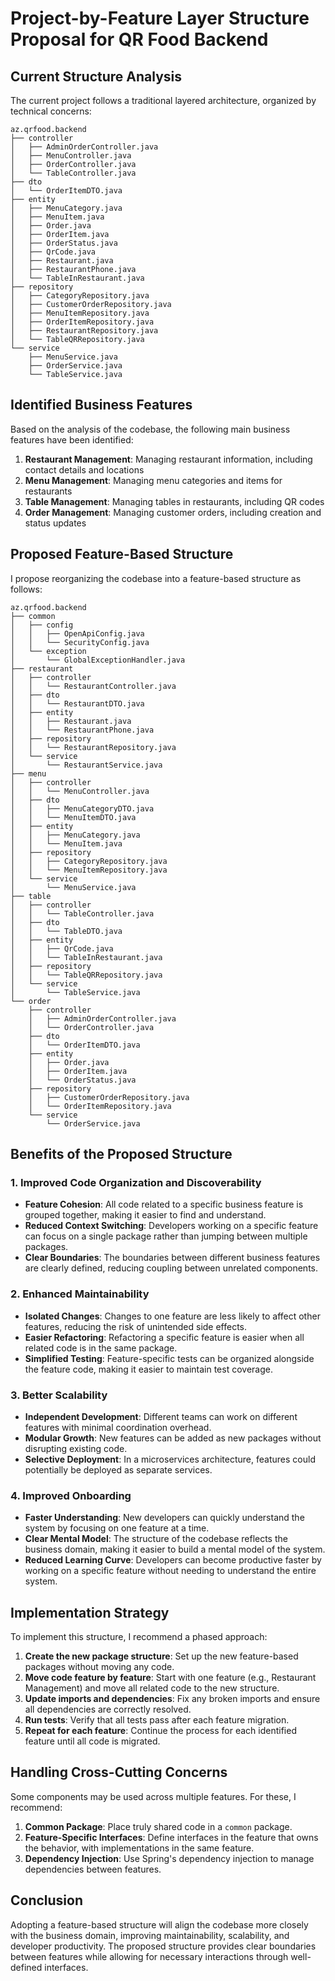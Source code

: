 # Project-by-Feature Layer Structure Proposal for QR Food Backend

## Current Structure Analysis

The current project follows a traditional layered architecture, organized by technical concerns:

```
az.qrfood.backend
├── controller
│   ├── AdminOrderController.java
│   ├── MenuController.java
│   ├── OrderController.java
│   └── TableController.java
├── dto
│   └── OrderItemDTO.java
├── entity
│   ├── MenuCategory.java
│   ├── MenuItem.java
│   ├── Order.java
│   ├── OrderItem.java
│   ├── OrderStatus.java
│   ├── QrCode.java
│   ├── Restaurant.java
│   ├── RestaurantPhone.java
│   └── TableInRestaurant.java
├── repository
│   ├── CategoryRepository.java
│   ├── CustomerOrderRepository.java
│   ├── MenuItemRepository.java
│   ├── OrderItemRepository.java
│   ├── RestaurantRepository.java
│   └── TableQRRepository.java
└── service
    ├── MenuService.java
    ├── OrderService.java
    └── TableService.java
```

## Identified Business Features

Based on the analysis of the codebase, the following main business features have been identified:

1. **Restaurant Management**: Managing restaurant information, including contact details and locations
2. **Menu Management**: Managing menu categories and items for restaurants
3. **Table Management**: Managing tables in restaurants, including QR codes
4. **Order Management**: Managing customer orders, including creation and status updates

## Proposed Feature-Based Structure

I propose reorganizing the codebase into a feature-based structure as follows:

```
az.qrfood.backend
├── common
│   ├── config
│   │   ├── OpenApiConfig.java
│   │   └── SecurityConfig.java
│   └── exception
│       └── GlobalExceptionHandler.java
├── restaurant
│   ├── controller
│   │   └── RestaurantController.java
│   ├── dto
│   │   └── RestaurantDTO.java
│   ├── entity
│   │   ├── Restaurant.java
│   │   └── RestaurantPhone.java
│   ├── repository
│   │   └── RestaurantRepository.java
│   └── service
│       └── RestaurantService.java
├── menu
│   ├── controller
│   │   └── MenuController.java
│   ├── dto
│   │   ├── MenuCategoryDTO.java
│   │   └── MenuItemDTO.java
│   ├── entity
│   │   ├── MenuCategory.java
│   │   └── MenuItem.java
│   ├── repository
│   │   ├── CategoryRepository.java
│   │   └── MenuItemRepository.java
│   └── service
│       └── MenuService.java
├── table
│   ├── controller
│   │   └── TableController.java
│   ├── dto
│   │   └── TableDTO.java
│   ├── entity
│   │   ├── QrCode.java
│   │   └── TableInRestaurant.java
│   ├── repository
│   │   └── TableQRRepository.java
│   └── service
│       └── TableService.java
└── order
    ├── controller
    │   ├── AdminOrderController.java
    │   └── OrderController.java
    ├── dto
    │   └── OrderItemDTO.java
    ├── entity
    │   ├── Order.java
    │   ├── OrderItem.java
    │   └── OrderStatus.java
    ├── repository
    │   ├── CustomerOrderRepository.java
    │   └── OrderItemRepository.java
    └── service
        └── OrderService.java
```

## Benefits of the Proposed Structure

### 1. Improved Code Organization and Discoverability

- **Feature Cohesion**: All code related to a specific business feature is grouped together, making it easier to find and understand.
- **Reduced Context Switching**: Developers working on a specific feature can focus on a single package rather than jumping between multiple packages.
- **Clear Boundaries**: The boundaries between different business features are clearly defined, reducing coupling between unrelated components.

### 2. Enhanced Maintainability

- **Isolated Changes**: Changes to one feature are less likely to affect other features, reducing the risk of unintended side effects.
- **Easier Refactoring**: Refactoring a specific feature is easier when all related code is in the same package.
- **Simplified Testing**: Feature-specific tests can be organized alongside the feature code, making it easier to maintain test coverage.

### 3. Better Scalability

- **Independent Development**: Different teams can work on different features with minimal coordination overhead.
- **Modular Growth**: New features can be added as new packages without disrupting existing code.
- **Selective Deployment**: In a microservices architecture, features could potentially be deployed as separate services.

### 4. Improved Onboarding

- **Faster Understanding**: New developers can quickly understand the system by focusing on one feature at a time.
- **Clear Mental Model**: The structure of the codebase reflects the business domain, making it easier to build a mental model of the system.
- **Reduced Learning Curve**: Developers can become productive faster by working on a specific feature without needing to understand the entire system.

## Implementation Strategy

To implement this structure, I recommend a phased approach:

1. **Create the new package structure**: Set up the new feature-based packages without moving any code.
2. **Move code feature by feature**: Start with one feature (e.g., Restaurant Management) and move all related code to the new structure.
3. **Update imports and dependencies**: Fix any broken imports and ensure all dependencies are correctly resolved.
4. **Run tests**: Verify that all tests pass after each feature migration.
5. **Repeat for each feature**: Continue the process for each identified feature until all code is migrated.

## Handling Cross-Cutting Concerns

Some components may be used across multiple features. For these, I recommend:

1. **Common Package**: Place truly shared code in a `common` package.
2. **Feature-Specific Interfaces**: Define interfaces in the feature that owns the behavior, with implementations in the same feature.
3. **Dependency Injection**: Use Spring's dependency injection to manage dependencies between features.

## Conclusion

Adopting a feature-based structure will align the codebase more closely with the business domain, improving maintainability, scalability, and developer productivity. The proposed structure provides clear boundaries between features while allowing for necessary interactions through well-defined interfaces.
